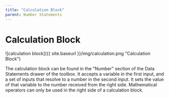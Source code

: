 ```yaml
---
title: "Calculation Block"
parent: Number Statements
---
```

# Calculation Block
![calculation block]({{ site.baseurl }}/img/calculation.png "Calculation Block")

The calculation block can be found in the "Number" section of the Data Statements drawer of the toolbox. It accepts a variable in the first input, and a set of inputs that resolve to a number in the second input. It sets the value of that variable to the number received from the right side. Mathematical operators can only be used in the right side of a calculation block.